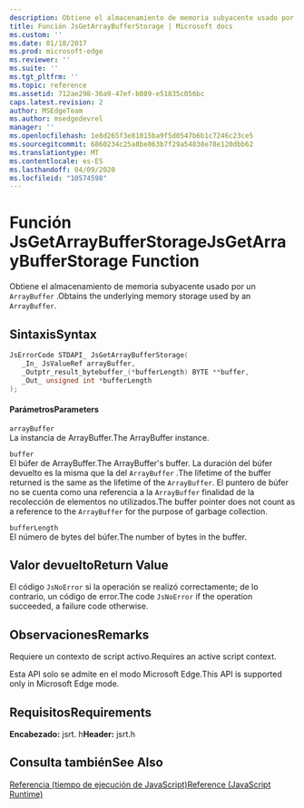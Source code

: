 ```yaml
---
description: Obtiene el almacenamiento de memoria subyacente usado por un ArrayBuffer.
title: Función JsGetArrayBufferStorage | Microsoft docs
ms.custom: ''
ms.date: 01/18/2017
ms.prod: microsoft-edge
ms.reviewer: ''
ms.suite: ''
ms.tgt_pltfrm: ''
ms.topic: reference
ms.assetid: 712ae298-36a9-47ef-b089-e51835c056bc
caps.latest.revision: 2
author: MSEdgeTeam
ms.author: msedgedevrel
manager: ''
ms.openlocfilehash: 1e8d265f3e81015ba9f5d0547b6b1c7246c23ce5
ms.sourcegitcommit: 6860234c25a8be863b7f29a54838e78e120dbb62
ms.translationtype: MT
ms.contentlocale: es-ES
ms.lasthandoff: 04/09/2020
ms.locfileid: "10574598"
---
```

# <span data-ttu-id="4559f-103">Función JsGetArrayBufferStorage</span><span class="sxs-lookup"><span data-stu-id="4559f-103">JsGetArrayBufferStorage Function</span></span>
<span data-ttu-id="4559f-104">Obtiene el almacenamiento de memoria subyacente usado por un `ArrayBuffer` .</span><span class="sxs-lookup"><span data-stu-id="4559f-104">Obtains the underlying memory storage used by an `ArrayBuffer`.</span></span>  
  
## <span data-ttu-id="4559f-105">Sintaxis</span><span class="sxs-lookup"><span data-stu-id="4559f-105">Syntax</span></span>  
  
```cpp  
JsErrorCode STDAPI_ JsGetArrayBufferStorage(  
   _In_ JsValueRef arrayBuffer,  
   _Outptr_result_bytebuffer_(*bufferLength) BYTE **buffer,  
   _Out_ unsigned int *bufferLength  
);  
```  
  
#### <span data-ttu-id="4559f-106">Parámetros</span><span class="sxs-lookup"><span data-stu-id="4559f-106">Parameters</span></span>  
 `arrayBuffer`  
 <span data-ttu-id="4559f-107">La instancia de ArrayBuffer.</span><span class="sxs-lookup"><span data-stu-id="4559f-107">The ArrayBuffer instance.</span></span>  
  
 `buffer`  
 <span data-ttu-id="4559f-108">El búfer de ArrayBuffer.</span><span class="sxs-lookup"><span data-stu-id="4559f-108">The ArrayBuffer's buffer.</span></span> <span data-ttu-id="4559f-109">La duración del búfer devuelto es la misma que la del `ArrayBuffer` .</span><span class="sxs-lookup"><span data-stu-id="4559f-109">The lifetime of the buffer returned is the same as the lifetime of the `ArrayBuffer`.</span></span> <span data-ttu-id="4559f-110">El puntero de búfer no se cuenta como una referencia a la `ArrayBuffer` finalidad de la recolección de elementos no utilizados.</span><span class="sxs-lookup"><span data-stu-id="4559f-110">The buffer pointer does not count as a reference to the `ArrayBuffer` for the purpose of garbage collection.</span></span>  
  
 `bufferLength`  
 <span data-ttu-id="4559f-111">El número de bytes del búfer.</span><span class="sxs-lookup"><span data-stu-id="4559f-111">The number of bytes in the buffer.</span></span>  
  
## <span data-ttu-id="4559f-112">Valor devuelto</span><span class="sxs-lookup"><span data-stu-id="4559f-112">Return Value</span></span>  
 <span data-ttu-id="4559f-113">El código `JsNoError` si la operación se realizó correctamente; de lo contrario, un código de error.</span><span class="sxs-lookup"><span data-stu-id="4559f-113">The code `JsNoError` if the operation succeeded, a failure code otherwise.</span></span>  
  
## <span data-ttu-id="4559f-114">Observaciones</span><span class="sxs-lookup"><span data-stu-id="4559f-114">Remarks</span></span>  
 <span data-ttu-id="4559f-115">Requiere un contexto de script activo.</span><span class="sxs-lookup"><span data-stu-id="4559f-115">Requires an active script context.</span></span>  
  
 <span data-ttu-id="4559f-116">Esta API solo se admite en el modo Microsoft Edge.</span><span class="sxs-lookup"><span data-stu-id="4559f-116">This API is supported only in Microsoft Edge mode.</span></span>  
  
## <span data-ttu-id="4559f-117">Requisitos</span><span class="sxs-lookup"><span data-stu-id="4559f-117">Requirements</span></span>  
 <span data-ttu-id="4559f-118">**Encabezado:** jsrt. h</span><span class="sxs-lookup"><span data-stu-id="4559f-118">**Header:** jsrt.h</span></span>  
  
## <span data-ttu-id="4559f-119">Consulta también</span><span class="sxs-lookup"><span data-stu-id="4559f-119">See Also</span></span>  
 [<span data-ttu-id="4559f-120">Referencia (tiempo de ejecución de JavaScript)</span><span class="sxs-lookup"><span data-stu-id="4559f-120">Reference (JavaScript Runtime)</span></span>](../chakra-hosting/reference-javascript-runtime.md)